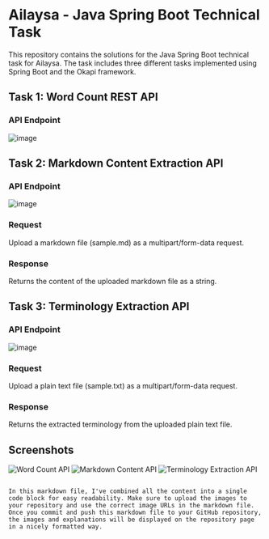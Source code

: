 # Ailaysa - Java Spring Boot Technical Task

This repository contains the solutions for the Java Spring Boot technical task for Ailaysa. The task includes three different tasks implemented using Spring Boot and the Okapi framework.

## Task 1: Word Count REST API


### API Endpoint

![image](https://github.com/safvan8/Springboot-Developer-task/assets/108913933/d774fae2-0cc5-4ef1-b41f-4d02d0d65b28)


## Task 2: Markdown Content Extraction API


### API Endpoint

![image](https://github.com/safvan8/Springboot-Developer-task/assets/108913933/25bdedb0-ca95-4bf4-80bf-2f72ab6d5d74)


### Request

Upload a markdown file (sample.md) as a multipart/form-data request.

### Response

Returns the content of the uploaded markdown file as a string.

## Task 3: Terminology Extraction API



### API Endpoint

![image](https://github.com/safvan8/Springboot-Developer-task/assets/108913933/5f54687e-df49-439e-9142-c9975508263a)

### Request

Upload a plain text file (sample.txt) as a multipart/form-data request.

### Response

Returns the extracted terminology from the uploaded plain text file.

## Screenshots

![Word Count API](/images/word_count_api.png)
![Markdown Content API](/images/markdown_content_api.png)
![Terminology Extraction API](/images/terminology_extraction_api.png)
```

In this markdown file, I've combined all the content into a single code block for easy readability. Make sure to upload the images to your repository and use the correct image URLs in the markdown file. Once you commit and push this markdown file to your GitHub repository, the images and explanations will be displayed on the repository page in a nicely formatted way.
